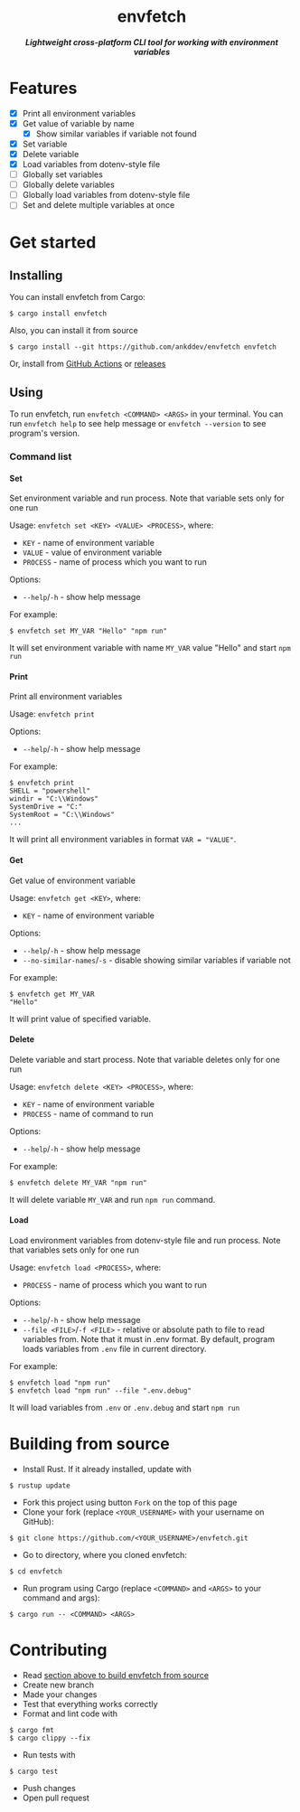 <h1 align="center">envfetch</h1>
<h5 align="center">Lightweight cross-platform CLI tool for working with environment variables</h5>

# Features
- [x] Print all environment variables
- [x] Get value of variable by name
    - [x] Show similar variables if variable not found
- [x] Set variable
- [x] Delete variable
- [x] Load variables from dotenv-style file
- [ ] Globally set variables
- [ ] Globally delete variables
- [ ] Globally load variables from dotenv-style file
- [ ] Set and delete multiple variables at once
# Get started
## Installing
You can install envfetch from Cargo:
```shell
$ cargo install envfetch
```
Also, you can install it from source
```shell
$ cargo install --git https://github.com/ankddev/envfetch envfetch
```
Or, install from [GitHub Actions](https://github.com/ankddev/envfetch/actions/) or [releases](https://github.com/ankddev/envfetch/releases/)
## Using
To run envfetch, run `envfetch <COMMAND> <ARGS>` in your terminal.
You can run `envfetch help` to see help message or `envfetch --version` to see program's version.
### Command list
#### Set
Set environment variable and run process. Note that variable sets only for one run

Usage:
`envfetch set <KEY> <VALUE> <PROCESS>`, where:
- `KEY` - name of environment variable
- `VALUE` - value of environment variable
- `PROCESS` - name of process which you want to run

Options:
- `--help`/`-h` - show help message

For example:
```shell
$ envfetch set MY_VAR "Hello" "npm run"
```
It will set environment variable with name `MY_VAR` value "Hello" and start `npm run`

#### Print
Print all environment variables

Usage:
`envfetch print`

Options:
- `--help`/`-h` - show help message

For example:
```shell
$ envfetch print
SHELL = "powershell"
windir = "C:\\Windows"
SystemDrive = "C:"
SystemRoot = "C:\\Windows"
...
```
It will print all environment variables in format `VAR = "VALUE"`.
#### Get
Get value of environment variable

Usage:
`envfetch get <KEY>`, where:
- `KEY` - name of environment variable

Options:
- `--help`/`-h` - show help message
- `--no-similar-names`/`-s` - disable showing similar variables if variable not

For example:
```shell
$ envfetch get MY_VAR
"Hello"
```
It will print value of specified variable.
#### Delete
Delete variable and start process. Note that variable deletes only for one run

Usage:
`envfetch delete <KEY> <PROCESS>`, where:
- `KEY` - name of environment variable
- `PROCESS` - name of command to run

Options:
- `--help`/`-h` - show help message

For example:
```shell
$ envfetch delete MY_VAR "npm run"
```
It will delete variable `MY_VAR` and run `npm run` command.
#### Load
Load environment variables from dotenv-style file and run process. Note that variables sets only for one run

Usage:
`envfetch load <PROCESS>`, where:
- `PROCESS` - name of process which you want to run

Options:
- `--help`/`-h` - show help message
- `--file <FILE>`/`-f <FILE>` - relative or absolute path to file to read variables from. Note that it must in .env format.
By default, program loads variables from `.env` file in current directory.

For example:
```shell
$ envfetch load "npm run"
$ envfetch load "npm run" --file ".env.debug"
```
It will load variables from `.env` or `.env.debug` and start `npm run`
# Building from source
- Install Rust. If it already installed, update with
```shell
$ rustup update
```
- Fork this project using button `Fork` on the top of this page
- Clone your fork (replace `<YOUR_USERNAME>` with your username on GitHub):
```shell
$ git clone https://github.com/<YOUR_USERNAME>/envfetch.git
```
- Go to directory, where you cloned envfetch:
```shell
$ cd envfetch
```
- Run program using Cargo (replace `<COMMAND>` and `<ARGS>` to your command and args):
```shell
$ cargo run -- <COMMAND> <ARGS>
```
# Contributing
- Read [section above to build envfetch from source](#building-from-source)
- Create new branch
- Made your changes
- Test that everything works correctly
- Format and lint code with
```shell
$ cargo fmt
$ cargo clippy --fix
```
- Run tests with
```shell
$ cargo test
```
- Push changes
- Open pull request
